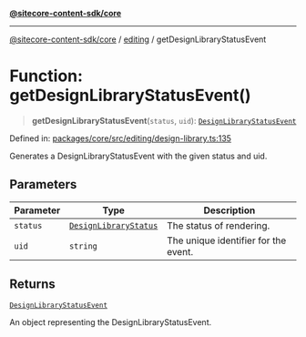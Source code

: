 [**@sitecore-content-sdk/core**](../../README.md)

***

[@sitecore-content-sdk/core](../../README.md) / [editing](../README.md) / getDesignLibraryStatusEvent

# Function: getDesignLibraryStatusEvent()

> **getDesignLibraryStatusEvent**(`status`, `uid`): [`DesignLibraryStatusEvent`](../interfaces/DesignLibraryStatusEvent.md)

Defined in: [packages/core/src/editing/design-library.ts:135](https://github.com/Sitecore/content-sdk/blob/4103c5589d5589e11cd6164ccfd2c9755e694a65/packages/core/src/editing/design-library.ts#L135)

Generates a DesignLibraryStatusEvent with the given status and uid.

## Parameters

| Parameter | Type | Description |
| ------ | ------ | ------ |
| `status` | [`DesignLibraryStatus`](../enumerations/DesignLibraryStatus.md) | The status of rendering. |
| `uid` | `string` | The unique identifier for the event. |

## Returns

[`DesignLibraryStatusEvent`](../interfaces/DesignLibraryStatusEvent.md)

An object representing the DesignLibraryStatusEvent.
